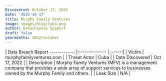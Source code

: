 ```yaml
---
Discovered: October 17, 2022
date: '2022-10-17'
title: Murphy Family Ventures
image: images/blog/Cuba.png
author: Breachsense Support
draft: false
yearmonths: 2022/october
---
```



| Data Breach Report
------------:     |:-------------:    | :-----:|
| Victim      | murphyfamilyventures.com      | 
| Threat Actor      | Cuba      | 
| Date Discovered      | Oct 17, 2022      | 
| Description      | Murphy Family Ventures (MFV) is a management company that provides a wide array of support services to businesses owned by the Murphy Family and others.      | 
| Leak Size      | N/A      | 

